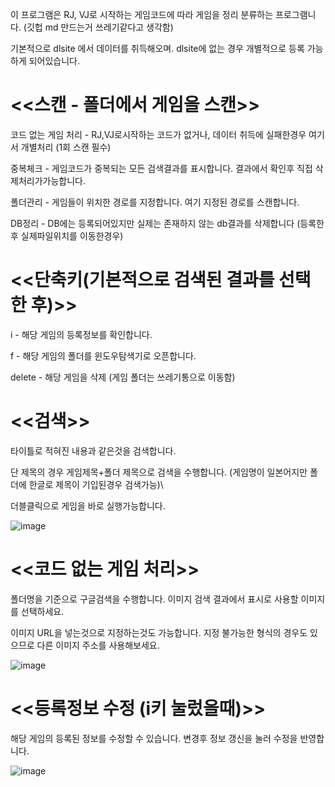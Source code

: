 이 프로그램은 RJ, VJ로 시작하는 게임코드에 따라 게임을 정리 분류하는 프로그램니다. (깃헙 md 만드는거 쓰레기같다고 생각함)

기본적으로 dlsite 에서 데이터를 취득해오며. dlsite에 없는 경우 개별적으로 등록 가능하게 되어있습니다.




<H1><<스캔 - 폴더에서 게임을 스캔>></H1>

코드 없는 게임 처리 - RJ,VJ로시작하는 코드가 없거나, 데이터 취득에 실패한경우 여기서 개별처리 (1회 스캔 필수)

중복체크 - 게임코드가 중복되는 모든 검색결과를 표시합니다. 결과에서 확인후 직접 삭제처리가가능합니다.

폴더관리 - 게임들이 위치한 경로를 지정합니다. 여기 지정된 경로를 스캔합니다.

DB정리 - DB에는 등록되어있지만 실제는 존재하지 않는 db결과를 삭제합니다 (등록한후 실제파일위치를 이동한경우)




<H1><<단축키(기본적으로 검색된 결과를 선택한 후)>></H1>

i - 해당 게임의 등록정보를 확인합니다.

f - 해당 게임의 폴더를 윈도우탐색기로 오픈합니다.

delete - 해당 게임을 삭제 (게임 폴더는 쓰레기통으로 이동함)



<H1><<검색>></H1>

타이틀로 적혀진 내용과 같은것을 검색합니다. 

단 제목의 경우 게임제목+폴더 제목으로 검색을 수행합니다. (게임명이 일본어지만 폴더에 한글로 제목이 기입된경우 검색가능)\

더블클릭으로 게임을 바로 실행가능합니다.

![image](https://github.com/user-attachments/assets/714d2bb6-3e6e-4194-8622-3e9aadcbdfc3)




<H1><<코드 없는 게임 처리>></H1>

폴더명을 기준으로 구글검색을 수행합니다. 이미지 검색 결과에서 표시로 사용할 이미지를 선택하세요.

이미지 URL을 넣는것으로 지정하는것도 가능합니다. 지정 불가능한 형식의 경우도 있으므로 다른 이미지 주소를 사용해보세요.

![image](https://github.com/user-attachments/assets/c1682eff-52ae-4ba6-9706-47dab7dcea0c)



<H1><<등록정보 수정 (i키 눌렀을때)>></H1>

해당 게임의 등록된 정보를 수정할 수 있습니다. 변경후 정보 갱신을 눌러 수정을 반영합니다.

![image](https://github.com/user-attachments/assets/33e79f3e-2219-4aaf-a95c-70bdfa42bec1)
